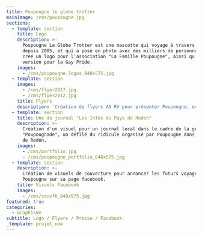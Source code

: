 ```yaml
---
title: Poupougne le globe trotter
mainImage: /cms/poupougne.jpg
sections:
  - template: section
    title: Logo
    description: >-
      Poupougne Le Globe Trotter est une mascotte qui voyage à travers le monde
      depuis 2005, et qui a posé en photo avec des milliers de personnes. J'ai
      créé un logo pour l'association "La Famille Poupougne", ainsi qu'une
      version pour la Gay Pride.
    images:
      - /cms/poupougne_logos_848x575.jpg
  - template: section
    images:
      - /cms/flyer2017.jpg
      - /cms/flyer2012.jpg
    title: Flyers
    description: 'Création de flyers A5 RV pour présenter Poupougne, en français et anglais.'
  - template: section
    title: Une du journal "Les Infos du Pays de Redon"
    description: >-
      Création d'un visuel pour un journal local dans le cadre de la grande
      "Poupougnade", un défilé du ridicule organisé par Poupougne dans les rues
      de Redon.
    images:
      - /cms/portfolio.jpg
      - /cms/poupougne_portfolio_848x575.jpg
  - template: section
    description: >-
      Création de visuels de couverture pour annoncer les futurs voyages de
      Poupougne sur sa page facebook.
    title: Visuels Facebook
    images:
      - /cms/couvfb_848x575.jpg
featured: true
categories:
  - Graphisme
subtitle: Logo / Flyers / Presse / Facebook
_template: projet_new
---
```


